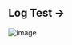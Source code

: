 Log Test ->
--------------------------------------------------------

![image](https://github.com/victorallves/parabank-automacao/assets/113953361/07b0b721-b50b-4fe8-ad9e-1ac02cb62788)
